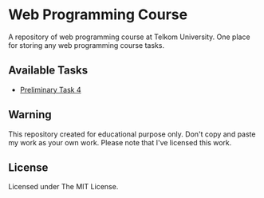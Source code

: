 # Web Programming Course

A repository of web programming course at Telkom University.
One place for storing any web programming course tasks.

## Available Tasks

- [Preliminary Task 4](tp/tp4)

## Warning

This repository created for educational purpose only.
Don't copy and paste my work as your own work.
Please note that I've licensed this work.

## License

Licensed under The MIT License.
